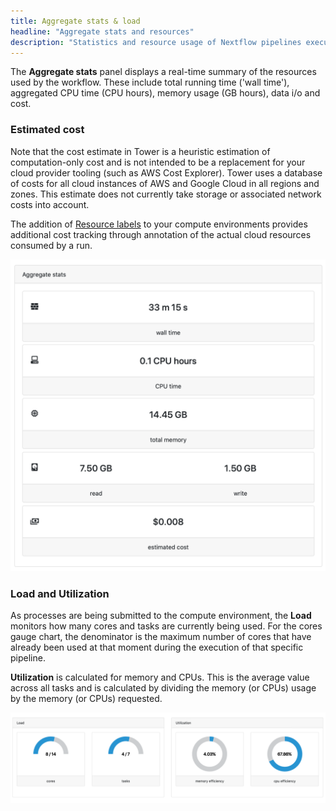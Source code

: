 ```yaml
---
title: Aggregate stats & load
headline: "Aggregate stats and resources"
description: "Statistics and resource usage of Nextflow pipelines executed through Tower."
---
```


The **Aggregate stats** panel displays a real-time summary of the resources used by the workflow. These include total running time ('wall time'), aggregated CPU time (CPU hours), memory usage (GB hours), data i/o and cost.

### Estimated cost

Note that the cost estimate in Tower is a heuristic estimation of computation-only cost and is not intended to be a replacement for your cloud provider tooling (such as AWS Cost Explorer). Tower uses a database of costs for all cloud instances of AWS and Google Cloud in all regions and zones. This estimate does not currently take storage or associated network costs into account.

The addition of [Resource labels](../resource-labels/overview) to your compute environments provides additional cost tracking through annotation of the actual cloud resources consumed by a run.

![](./_images/monitoring_aggregate_stats.png)

### Load and Utilization

As processes are being submitted to the compute environment, the **Load** monitors how many cores and tasks are currently being used. For the cores gauge chart, the denominator is the maximum number of cores that have already been used at that moment during the execution of that specific pipeline.

**Utilization** is calculated for memory and CPUs. This is the average value across all tasks and is calculated by dividing the memory (or CPUs) usage by the memory (or CPUs) requested.

![](./_images/monitoring_load.png)
